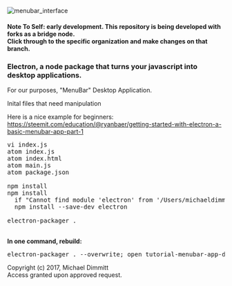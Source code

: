 ![menubar_interface](https://user-images.githubusercontent.com/11463275/29501256-41e46114-85f5-11e7-9876-108172bef118.png)

#### Note To Self: early development. This repository is being developed with forks as a bridge node. <br>Click through to the specific organization and make changes on that branch.
### Electron, a node package that turns your javascript into desktop applications.
For our purposes, "MenuBar" Desktop Application.

Inital files that need manipulation

Here is a nice example for beginners: https://steemit.com/education/@ryanbaer/getting-started-with-electron-a-basic-menubar-app-part-1
<pre>
vi index.js
atom index.js
atom index.html
atom main.js
atom package.json

npm install
npm install
  if "Cannot find module 'electron' from '/Users/michaeldimmitt/js_menubar_attempt'"
  npm install --save-dev electron

electron-packager .
</pre>
<br>
<b>In one command, rebuild:</b>
<pre>electron-packager . --overwrite; open tutorial-menubar-app-darwin-x64/tutorial-menubar-app.app/</pre>

Copyright (c) 2017, Michael Dimmitt
<br>Access granted upon approved request. 
